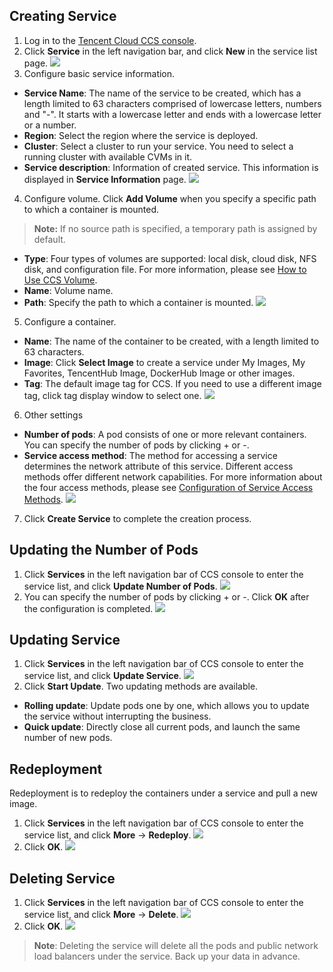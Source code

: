 ## Creating Service
1. Log in to the [Tencent Cloud CCS console](https://console.cloud.tencent.com/ccs).
2. Click **Service** in the left navigation bar, and click **New** in the service list page.
![](https://mc.qcloudimg.com/static/img/71f5e69fc5a7fcb9e31ed8b09245481f/image.png)
3. Configure basic service information.
 - **Service Name**: The name of the service to be created, which has a length limited to 63 characters comprised of lowercase letters, numbers and "-". It starts with a lowercase letter and ends with a lowercase letter or a number.
 - **Region**: Select the region where the service is deployed.
 - **Cluster**: Select a cluster to run your service. You need to select a running cluster with available CVMs in it.
 - **Service description**: Information of created service. This information is displayed in **Service Information** page.
![](https://mc.qcloudimg.com/static/img/290a099685a1d4ca873dcb862fb5af1b/image.png)
4. Configure volume.
Click **Add Volume** when you specify a specific path to which a container is mounted.
>**Note:**
>If no source path is specified, a temporary path is assigned by default.

 - **Type**: Four types of volumes are supported: local disk, cloud disk, NFS disk, and configuration file. For more information, please see [How to Use CCS Volume](https://cloud.tencent.com/document/product/457/9112#.E5.AE.B9.E5.99.A8.E6.9C.8D.E5.8A.A1.E6.95.B0.E6.8D.AE.E5.8D.B7.E4.BD.BF.E7.94.A8.E8.AF.B4.E6.98.8E).
 - **Name**: Volume name.
 - **Path**: Specify the path to which a container is mounted.
 ![](//mc.qcloudimg.com/static/img/2f3c75de6cb710e4163ff8c468a7e287/image.png)
5. Configure a container.
 - **Name**: The name of the container to be created, with a length limited to 63 characters.
 - **Image**: Click **Select Image** to create a service under My Images, My Favorites, TencentHub Image, DockerHub Image or other images.
 - **Tag**: The default image tag for CCS. If you need to use a different image tag, click tag display window to select one.
![](https://mc.qcloudimg.com/static/img/320fb05512b5d3d1b4c8b8e48c60cb75/image.png)
6. Other settings
 -  **Number of pods**: A pod consists of one or more relevant containers. You can specify the number of pods by clicking + or -.
 -  **Service access method**: The method for accessing a service determines the network attribute of this service. Different access methods offer different network capabilities. For more information about the four access methods, please see [Configuration of Service Access Methods](https://www.qcloud.com/document/product/457/9098).
![](https://mc.qcloudimg.com/static/img/20a878637084281eb9f42e1d9878e6f4/image.png)
7. Click **Create Service** to complete the creation process.

## Updating the Number of Pods
1. Click **Services** in the left navigation bar of CCS console to enter the service list, and click **Update Number of Pods**.
![](https://mc.qcloudimg.com/static/img/1c4c201e5e81a8b07ef347119150c380/image.png)
2. You can specify the number of pods by clicking + or -. Click **OK** after the configuration is completed.
![](//mc.qcloudimg.com/static/img/a39aeaaeba2870606e610723b6fb5ddc/image.png)

## Updating Service
1. Click **Services** in the left navigation bar of CCS console to enter the service list, and click **Update Service**.
![](https://mc.qcloudimg.com/static/img/053cf5dcc9540e6a59f479a1e46fadba/image.png)
2. Click **Start Update**.
Two updating methods are available.
 -  **Rolling update**: Update pods one by one, which allows you to update the service without interrupting the business.
 -  **Quick update**: Directly close all current pods, and launch the same number of new pods.
 
## Redeployment
Redeployment is to redeploy the containers under a service and pull a new image.
1. Click **Services** in the left navigation bar of CCS console to enter the service list, and click **More** -> **Redeploy**.
![](https://mc.qcloudimg.com/static/img/377fa0a76b9f1523919234f607a44484/image.png)
2. Click **OK**.
![](//mc.qcloudimg.com/static/img/1132a05be3cb4258cee3c591bdc50111/image.png)

## Deleting Service
1. Click **Services** in the left navigation bar of CCS console to enter the service list, and click **More** -> **Delete**.
![](https://mc.qcloudimg.com/static/img/a64421d525fba54880bb606328666416/image.png)
2. Click **OK**.
![](https://mc.qcloudimg.com/static/img/1d0620fad4e3dac9e2bdce13b87d98d0/image.png)
>**Note**:
>Deleting the service will delete all the pods and public network load balancers under the service. Back up your data in advance.




